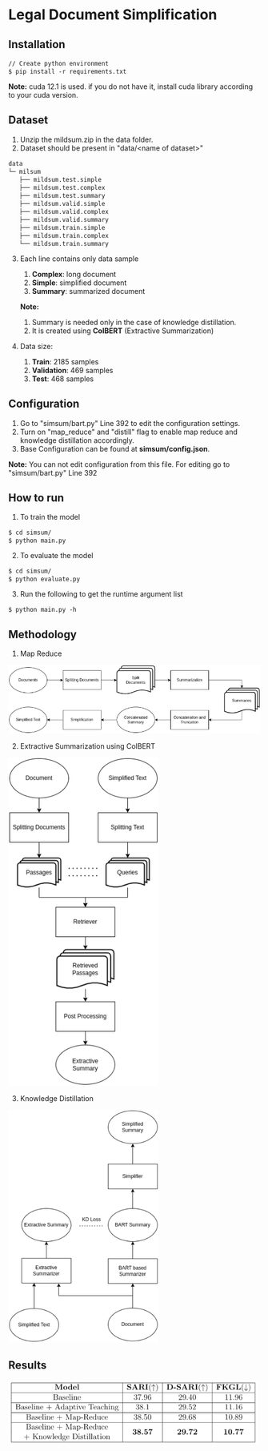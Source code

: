 # Legal Document Simplification

## Installation

```
// Create python environment
$ pip install -r requirements.txt
```
**Note:** cuda 12.1 is used. if you do not have it, install cuda library according to your cuda version.

## Dataset
1. Unzip the mildsum.zip in the data folder.
2. Dataset should be present in "data/\<name of dataset\>"
```
data
└─ milsum
   ├── mildsum.test.simple
   ├── mildsum.test.complex
   ├── mildsum.test.summary
   ├── mildsum.valid.simple
   ├── mildsum.valid.complex
   ├── mildsum.valid.summary
   ├── mildsum.train.simple
   ├── mildsum.train.complex
   └── mildsum.train.summary
```

3. Each line contains only data sample
    1. **Complex**: long document
    2. **Simple**: simplified document
    3. **Summary**: summarized document

    **Note:** 
    1. Summary is needed only in the case of knowledge distillation. 
    2. It is created using **ColBERT** (Extractive Summarization)


4. Data size:
    1. **Train**: 2185 samples
    2. **Validation**: 469 samples
    3. **Test**: 468 samples

## Configuration
1. Go to "simsum/bart.py" Line 392 to edit the configuration settings.
2. Turn on "map_reduce" and "distill" flag to enable map reduce and knowledge distillation accordingly.
3. Base Configuration can be found at **simsum/config.json**. 

**Note:** You can not edit configuration from this file. For editing go to "simsum/bart.py" Line 392

## How to run
1. To train the model
```
$ cd simsum/
$ python main.py
```
2. To evaluate the model
```
$ cd simsum/
$ python evaluate.py
```
3. Run the following to get the runtime argument list
```
$ python main.py -h
```
## Methodology
1. Map Reduce

<img  src="images/Map-Reduce.png" width="700" >

2. Extractive Summarization using ColBERT

<img  src="images/Extractive-Summarization.png" width="300" >

3. Knowledge Distillation


<img src="images/Knowledge-Distillation.png" width="300">

## Results


 <img src="images/result.png" width="500">